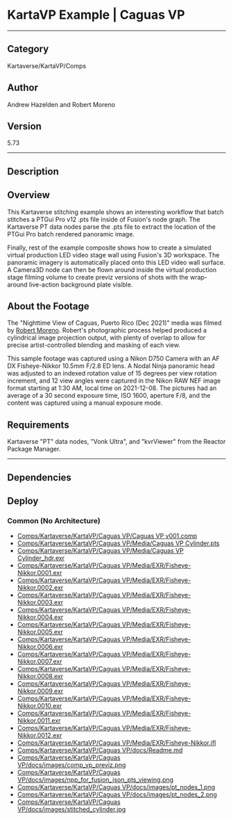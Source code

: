 # KartaVP Example | Caguas VP
___

## Category
Kartaverse/KartaVP/Comps

## Author
Andrew Hazelden and Robert Moreno

## Version
5.73

___

## Description
<h2>Overview</h2>

<p>This Kartaverse stitching example shows an interesting workflow that batch stitches a PTGui Pro v12 .pts file inside of Fusion's node graph. The Kartaverse PT data nodes parse the .pts file to extract the location of the PTGui Pro batch rendered panoramic image.</p>

<p>Finally, rest of the example composite shows how to create a simulated virtual production LED video stage wall using Fusion's 3D workspace. The panoramic imagery is automatically placed onto this LED video wall surface. A Camera3D node can then be flown around inside the virtual production stage filming volume to create previz versions of shots with the wrap-around live-action background plate visible.</p>

<h2>About the Footage</h2>

<p>The "Nighttime View of Caguas, Puerto Rico (Dec 2021)" media was filmed by <a href="https://www.instagram.com/cave_manpr/">Robert Moreno</a>. Robert's photographic process helped produced a cylindrical image projection output, with plenty of overlap to allow for precise artist-controlled blending and masking of each view.</p>

<p>This sample footage was captured using a Nikon D750 Camera with an AF DX Fisheye-Nikkor 10.5mm F/2.8 ED lens. A Nodal Ninja panoramic head was adjusted to an indexed rotation value of 15 degrees per view rotation increment, and 12 view angles were captured in the Nikon RAW NEF image format starting at 1:30 AM, local time on 2021-12-08. The pictures had an average of a 30 second exposure time, ISO 1600, aperture F/8, and the content was captured using a manual exposure mode.</p>

<h2>Requirements</h2>
<p>Kartaverse "PT" data nodes, "Vonk Ultra", and "kvrViewer" from the Reactor Package Manager.</p>



___

## Dependencies

## Deploy

### Common (No Architecture)

<ul>
<li><a href="https://gitlab.com/WeSuckLess/Reactor/-/blob/master/Atoms/com.AndrewHazelden.KartaVP.CaguasVP/Comps/Kartaverse/KartaVP/Caguas VP/Caguas VP v001.comp?ref_type=heads">Comps/Kartaverse/KartaVP/Caguas VP/Caguas VP v001.comp</a></li>
<li><a href="https://gitlab.com/WeSuckLess/Reactor/-/blob/master/Atoms/com.AndrewHazelden.KartaVP.CaguasVP/Comps/Kartaverse/KartaVP/Caguas VP/Media/Caguas VP Cylinder.pts?ref_type=heads">Comps/Kartaverse/KartaVP/Caguas VP/Media/Caguas VP Cylinder.pts</a></li>
<li><a href="https://gitlab.com/WeSuckLess/Reactor/-/blob/master/Atoms/com.AndrewHazelden.KartaVP.CaguasVP/Comps/Kartaverse/KartaVP/Caguas VP/Media/Caguas VP Cylinder_hdr.exr?ref_type=heads">Comps/Kartaverse/KartaVP/Caguas VP/Media/Caguas VP Cylinder_hdr.exr</a></li>
<li><a href="https://gitlab.com/WeSuckLess/Reactor/-/blob/master/Atoms/com.AndrewHazelden.KartaVP.CaguasVP/Comps/Kartaverse/KartaVP/Caguas VP/Media/EXR/Fisheye-Nikkor.0001.exr?ref_type=heads">Comps/Kartaverse/KartaVP/Caguas VP/Media/EXR/Fisheye-Nikkor.0001.exr</a></li>
<li><a href="https://gitlab.com/WeSuckLess/Reactor/-/blob/master/Atoms/com.AndrewHazelden.KartaVP.CaguasVP/Comps/Kartaverse/KartaVP/Caguas VP/Media/EXR/Fisheye-Nikkor.0002.exr?ref_type=heads">Comps/Kartaverse/KartaVP/Caguas VP/Media/EXR/Fisheye-Nikkor.0002.exr</a></li>
<li><a href="https://gitlab.com/WeSuckLess/Reactor/-/blob/master/Atoms/com.AndrewHazelden.KartaVP.CaguasVP/Comps/Kartaverse/KartaVP/Caguas VP/Media/EXR/Fisheye-Nikkor.0003.exr?ref_type=heads">Comps/Kartaverse/KartaVP/Caguas VP/Media/EXR/Fisheye-Nikkor.0003.exr</a></li>
<li><a href="https://gitlab.com/WeSuckLess/Reactor/-/blob/master/Atoms/com.AndrewHazelden.KartaVP.CaguasVP/Comps/Kartaverse/KartaVP/Caguas VP/Media/EXR/Fisheye-Nikkor.0004.exr?ref_type=heads">Comps/Kartaverse/KartaVP/Caguas VP/Media/EXR/Fisheye-Nikkor.0004.exr</a></li>
<li><a href="https://gitlab.com/WeSuckLess/Reactor/-/blob/master/Atoms/com.AndrewHazelden.KartaVP.CaguasVP/Comps/Kartaverse/KartaVP/Caguas VP/Media/EXR/Fisheye-Nikkor.0005.exr?ref_type=heads">Comps/Kartaverse/KartaVP/Caguas VP/Media/EXR/Fisheye-Nikkor.0005.exr</a></li>
<li><a href="https://gitlab.com/WeSuckLess/Reactor/-/blob/master/Atoms/com.AndrewHazelden.KartaVP.CaguasVP/Comps/Kartaverse/KartaVP/Caguas VP/Media/EXR/Fisheye-Nikkor.0006.exr?ref_type=heads">Comps/Kartaverse/KartaVP/Caguas VP/Media/EXR/Fisheye-Nikkor.0006.exr</a></li>
<li><a href="https://gitlab.com/WeSuckLess/Reactor/-/blob/master/Atoms/com.AndrewHazelden.KartaVP.CaguasVP/Comps/Kartaverse/KartaVP/Caguas VP/Media/EXR/Fisheye-Nikkor.0007.exr?ref_type=heads">Comps/Kartaverse/KartaVP/Caguas VP/Media/EXR/Fisheye-Nikkor.0007.exr</a></li>
<li><a href="https://gitlab.com/WeSuckLess/Reactor/-/blob/master/Atoms/com.AndrewHazelden.KartaVP.CaguasVP/Comps/Kartaverse/KartaVP/Caguas VP/Media/EXR/Fisheye-Nikkor.0008.exr?ref_type=heads">Comps/Kartaverse/KartaVP/Caguas VP/Media/EXR/Fisheye-Nikkor.0008.exr</a></li>
<li><a href="https://gitlab.com/WeSuckLess/Reactor/-/blob/master/Atoms/com.AndrewHazelden.KartaVP.CaguasVP/Comps/Kartaverse/KartaVP/Caguas VP/Media/EXR/Fisheye-Nikkor.0009.exr?ref_type=heads">Comps/Kartaverse/KartaVP/Caguas VP/Media/EXR/Fisheye-Nikkor.0009.exr</a></li>
<li><a href="https://gitlab.com/WeSuckLess/Reactor/-/blob/master/Atoms/com.AndrewHazelden.KartaVP.CaguasVP/Comps/Kartaverse/KartaVP/Caguas VP/Media/EXR/Fisheye-Nikkor.0010.exr?ref_type=heads">Comps/Kartaverse/KartaVP/Caguas VP/Media/EXR/Fisheye-Nikkor.0010.exr</a></li>
<li><a href="https://gitlab.com/WeSuckLess/Reactor/-/blob/master/Atoms/com.AndrewHazelden.KartaVP.CaguasVP/Comps/Kartaverse/KartaVP/Caguas VP/Media/EXR/Fisheye-Nikkor.0011.exr?ref_type=heads">Comps/Kartaverse/KartaVP/Caguas VP/Media/EXR/Fisheye-Nikkor.0011.exr</a></li>
<li><a href="https://gitlab.com/WeSuckLess/Reactor/-/blob/master/Atoms/com.AndrewHazelden.KartaVP.CaguasVP/Comps/Kartaverse/KartaVP/Caguas VP/Media/EXR/Fisheye-Nikkor.0012.exr?ref_type=heads">Comps/Kartaverse/KartaVP/Caguas VP/Media/EXR/Fisheye-Nikkor.0012.exr</a></li>
<li><a href="https://gitlab.com/WeSuckLess/Reactor/-/blob/master/Atoms/com.AndrewHazelden.KartaVP.CaguasVP/Comps/Kartaverse/KartaVP/Caguas VP/Media/EXR/Fisheye-Nikkor.ifl?ref_type=heads">Comps/Kartaverse/KartaVP/Caguas VP/Media/EXR/Fisheye-Nikkor.ifl</a></li>
<li><a href="https://gitlab.com/WeSuckLess/Reactor/-/blob/master/Atoms/com.AndrewHazelden.KartaVP.CaguasVP/Comps/Kartaverse/KartaVP/Caguas VP/docs/Readme.md?ref_type=heads">Comps/Kartaverse/KartaVP/Caguas VP/docs/Readme.md</a></li>
<li><a href="https://gitlab.com/WeSuckLess/Reactor/-/blob/master/Atoms/com.AndrewHazelden.KartaVP.CaguasVP/Comps/Kartaverse/KartaVP/Caguas VP/docs/images/comp_vp_previz.png?ref_type=heads">Comps/Kartaverse/KartaVP/Caguas VP/docs/images/comp_vp_previz.png</a></li>
<li><a href="https://gitlab.com/WeSuckLess/Reactor/-/blob/master/Atoms/com.AndrewHazelden.KartaVP.CaguasVP/Comps/Kartaverse/KartaVP/Caguas VP/docs/images/npp_for_fusion_json_pts_viewing.png?ref_type=heads">Comps/Kartaverse/KartaVP/Caguas VP/docs/images/npp_for_fusion_json_pts_viewing.png</a></li>
<li><a href="https://gitlab.com/WeSuckLess/Reactor/-/blob/master/Atoms/com.AndrewHazelden.KartaVP.CaguasVP/Comps/Kartaverse/KartaVP/Caguas VP/docs/images/pt_nodes_1.png?ref_type=heads">Comps/Kartaverse/KartaVP/Caguas VP/docs/images/pt_nodes_1.png</a></li>
<li><a href="https://gitlab.com/WeSuckLess/Reactor/-/blob/master/Atoms/com.AndrewHazelden.KartaVP.CaguasVP/Comps/Kartaverse/KartaVP/Caguas VP/docs/images/pt_nodes_2.png?ref_type=heads">Comps/Kartaverse/KartaVP/Caguas VP/docs/images/pt_nodes_2.png</a></li>
<li><a href="https://gitlab.com/WeSuckLess/Reactor/-/blob/master/Atoms/com.AndrewHazelden.KartaVP.CaguasVP/Comps/Kartaverse/KartaVP/Caguas VP/docs/images/stitched_cylinder.jpg?ref_type=heads">Comps/Kartaverse/KartaVP/Caguas VP/docs/images/stitched_cylinder.jpg</a></li>
</ul>

